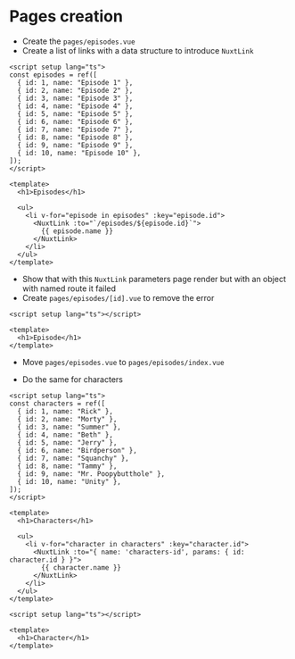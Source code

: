# Pages creation

- Create the `pages/episodes.vue`
- Create a list of links with a data structure to introduce `NuxtLink`

```vue
<script setup lang="ts">
const episodes = ref([
  { id: 1, name: "Episode 1" },
  { id: 2, name: "Episode 2" },
  { id: 3, name: "Episode 3" },
  { id: 4, name: "Episode 4" },
  { id: 5, name: "Episode 5" },
  { id: 6, name: "Episode 6" },
  { id: 7, name: "Episode 7" },
  { id: 8, name: "Episode 8" },
  { id: 9, name: "Episode 9" },
  { id: 10, name: "Episode 10" },
]);
</script>

<template>
  <h1>Episodes</h1>

  <ul>
    <li v-for="episode in episodes" :key="episode.id">
      <NuxtLink :to="`/episodes/${episode.id}`">
        {{ episode.name }}
      </NuxtLink>
    </li>
  </ul>
</template>
```

- Show that with this `NuxtLink` parameters page render but with an object with named route it failed
- Create `pages/episodes/[id].vue` to remove the error

```vue
<script setup lang="ts"></script>

<template>
  <h1>Episode</h1>
</template>
```

- Move `pages/episodes.vue` to `pages/episodes/index.vue`


- Do the same for characters

```vue
<script setup lang="ts">
const characters = ref([
  { id: 1, name: "Rick" },
  { id: 2, name: "Morty" },
  { id: 3, name: "Summer" },
  { id: 4, name: "Beth" },
  { id: 5, name: "Jerry" },
  { id: 6, name: "Birdperson" },
  { id: 7, name: "Squanchy" },
  { id: 8, name: "Tammy" },
  { id: 9, name: "Mr. Poopybutthole" },
  { id: 10, name: "Unity" },
]);
</script>

<template>
  <h1>Characters</h1>

  <ul>
    <li v-for="character in characters" :key="character.id">
      <NuxtLink :to="{ name: 'characters-id', params: { id: character.id } }">
        {{ character.name }}
      </NuxtLink>
    </li>
  </ul>
</template>
```

```vue
<script setup lang="ts"></script>

<template>
  <h1>Character</h1>
</template>
```
